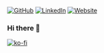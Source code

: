 
[![GitHub](https://img.shields.io/badge/GitHub-josephinealinea-black?logo=github&logoColor=white)](https://github.com/josephinealinea)
[![LinkedIn](https://img.shields.io/badge/LinkedIn-Profile-blue?logo=linkedin)](https://www.linkedin.com/in/josephinealinea/)
[![Website](https://img.shields.io/badge/Website-josephinealinea.dev-green?logo=google-chrome&logoColor=white)](https://josephinealinea.dev)

### Hi there 👋

<!--
**josephinealinea/josephinealinea** is a ✨ _special_ ✨ repository because its `README.md` (this file) appears on your GitHub profile.

Here are some ideas to get you started:

- 🔭 I’m currently working on ...
- 🌱 I’m currently learning ...
- 👯 I’m looking to collaborate on ...
- 🤔 I’m looking for help with ...
- 💬 Ask me about ...
- 📫 How to reach me: ...
- 😄 Pronouns: ...
- ⚡ Fun fact: ...
-->

[![ko-fi](https://ko-fi.com/img/githubbutton_sm.svg)](https://ko-fi.com/P5P1U54E8)
